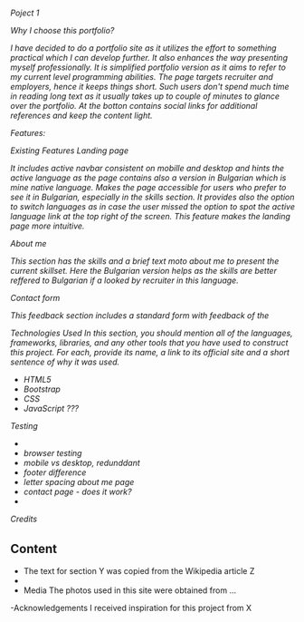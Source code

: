 
<h6>Poject 1

Why I choose this portfolio?

I have decided to do a portfolio site as it utilizes the effort to something practical which I can develop further. 
It also enhances the way presenting myself professionally. It is simplified portfolio version as it aims to refer to my current level programming abilities. 
The page targets recruiter and employers, hence it keeps things short. Such users don't spend much time in reading long text as it usually takes up to couple of minutes to glance over the portfolio. 
At the botton  contains social links for additional references and keep the content light.

Features: 

Existing Features
Landing page 

It includes active navbar consistent on mobille and desktop and hints the active language as the page contains also a version in Bulgarian which is mine native language. Makes the page accessible for users who prefer to see it in Bulgarian, especially in the skills section.
It provides also the option to switch languages as in case the user missed the option to spot the active language link at the top right of the screen. 
This feature makes the landing page more intuitive. 

About me

This section has the skills and a brief text moto about me to present the current skillset. Here the Bulgarian version helps as the skills are better reffered to Bulgarian if a looked by recruiter in this language.

Contact form

This feedback section includes a standard form with feedback of the 

Technologies Used
In this section, you should mention all of the languages, frameworks, libraries, and any other tools that you have used to construct this project. For each, provide its name, a link to its official site and a short sentence of why it was used.

- HTML5
- Bootstrap
- CSS
- JavaScript ???

Testing

- 
- browser testing
- mobile vs desktop, redunddant
- footer difference
- letter spacing about me page
- contact page - does it work?
- 

Credits


Content
- 
- The text for section Y was copied from the Wikipedia article Z
- 
- Media
     The photos used in this site were obtained from ...

-Acknowledgements
    I received inspiration for this project from X </h6>